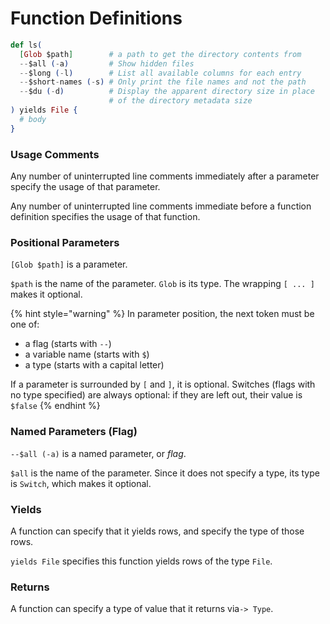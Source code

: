 # Function Definitions

```elixir
def ls(
  [Glob $path]        # a path to get the directory contents from
  --$all (-a)         # Show hidden files
  --$long (-l)        # List all available columns for each entry
  --$short-names (-s) # Only print the file names and not the path
  --$du (-d)          # Display the apparent directory size in place
                      # of the directory metadata size
) yields File {
  # body
}
```

### Usage Comments

Any number of uninterrupted line comments immediately after a parameter specify the usage of that parameter.

Any number of uninterrupted line comments immediate before a function definition specifies the usage of that function.

### Positional Parameters

`[Glob $path]` is a parameter.

`$path` is the name of the parameter. `Glob` is its type. The wrapping `[ ... ]` makes it optional.

{% hint style="warning" %}
In parameter position, the next token must be one of:

* a flag \(starts with `--`\)
* a variable name \(starts with `$`\)
* a type \(starts with a capital letter\)

If a parameter is surrounded by `[` and `]`, it is optional. Switches \(flags with no type specified\) are always optional: if they are left out, their value is `$false`
{% endhint %}

### Named Parameters \(Flag\)

`--$all (-a)` is a named parameter, or _flag_.

`$all` is the name of the parameter. Since it does not specify a type, its type is `Switch`, which makes it optional.

### Yields

A function can specify that it yields rows, and specify the type of those rows.

`yields File` specifies this function yields rows of the type `File`.

### Returns

A function can specify a type of value that it returns via`-> Type`.



